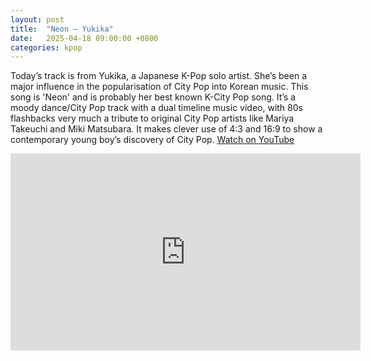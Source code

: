 ```yaml
---
layout: post
title:  "Neon – Yukika"
date:   2025-04-18 09:00:00 +0800
categories: kpop
---
```


Today’s track is from Yukika, a Japanese K-Pop solo artist. She’s been a major influence in the popularisation of City Pop into Korean music. This song is 'Neon' and is probably her best known K-City Pop song. It’s a moody dance/City Pop track with a dual timeline music video, with 80s flashbacks very much a tribute to original City Pop artists like Mariya Takeuchi and Miki Matsubara. It makes clever use of 4:3 and 16:9 to show a contemporary young boy’s discovery of City Pop. <a href="https://www.youtube.com/watch?v=67jSYCSrnE4">Watch on YouTube</a>

<iframe width="560" height="315" src="https://www.youtube.com/embed/67jSYCSrnE4" title="YouTube video player" frameborder="0" allowfullscreen></iframe>